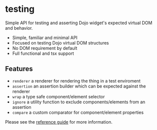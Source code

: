 # testing

Simple API for testing and asserting Dojo widget's expected virtual DOM and behavior.

-   Simple, familiar and minimal API
-   Focused on testing Dojo virtual DOM structures
-   No DOM requirement by default
-   Full functional and tsx support

## Features

-   `renderer` a renderer for rendering the thing in a test enviroment
-   `assertion` an assertion builder which can be expected against the renderer
-   `wrap` a type safe component/element selector
-   `ignore` a utility function to exclude components/elements from an assertion
-   `compare` a custom comparator for component/element properties

Please see the [reference guide](https://dojo.io/learn/testing) for more information.

